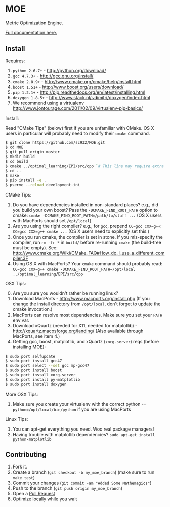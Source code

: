 MOE
===

Metric Optimization Engine.

[Full documentation here.][2]

[2]: http://sc932.github.io/MOE/

Install
-------

Requires:

1. `python 2.6.7+` - http://python.org/download/
2. `gcc 4.7.3+` - http://gcc.gnu.org/install/
3. `cmake 2.8.9+` - http://www.cmake.org/cmake/help/install.html
4. `boost 1.51+` - http://www.boost.org/users/download/
5. `pip 1.2.1+` - http://pip.readthedocs.org/en/latest/installing.html
6. `doxygen 1.8.5+` - http://www.stack.nl/~dimitri/doxygen/index.html
7. We recommend using a virtualenv http://www.jontourage.com/2011/02/09/virtualenv-pip-basics/

Install:

Read "CMake Tips" (below) first if you are unfamiliar with CMake. OS X users in particular will probably need to modify their `cmake` command.
```bash
$ git clone https://github.com/sc932/MOE.git
$ cd MOE
$ git pull origin master
$ mkdir build
$ cd build
$ cmake ../optimal_learning/EPI/src/cpp `# This line may require extra options and/or env vars.`
$ cd ..
$ make
$ pip install -e .
$ pserve --reload development.ini
```

CMake Tips:
1. Do you have dependencies installed in non-standard places? e.g., did you build your own boost? Pass the `-DCMAKE_FIND_ROOT_PATH` option to cmake: `cmake -DCMAKE_FIND_ROOT_PATH=/path/to/stuff ...` (OS X users with MacPorts should set `/opt/local`)
2. Are you using the right compiler? e.g., for `gcc`, prepend `CC=gcc CXX=g++`: `CC=gcc CXX=g++ cmake ...` (OS X users need to explicitly set this.)
3. Once you run cmake, the compiler is set in stone. If you mis-specify the compiler, run `rm -fr *` in `build/` before re-running `cmake` (the build-tree must be empty). See: http://www.cmake.org/Wiki/CMake_FAQ#How_do_I_use_a_different_compiler.3F
4. Using OS X with MacPorts? Your `cmake` command should probably read: `CC=gcc CXX=g++ cmake -DCMAKE_FIND_ROOT_PATH=/opt/local ../optimal_learning/EPI/src/cpp`

OSX Tips:

0. Are you sure you wouldn't rather be running linux?
1. Download MacPorts - http://www.macports.org/install.php (If you change the install directory from `/opt/local`, don't forget to update the cmake invocation.)
2. MacPorts can resolve most dependencies. Make sure you set your `PATH` env var.
3. Download xQuartz (needed for X11, needed for matplotlib) - http://xquartz.macosforge.org/landing/ (Also available through MacPorts, see item 4.)
4. Getting gcc, boost, matplotlib, and xQuartz (`xorg-server`) reqs (before installing MOE):

```bash
$ sudo port selfupdate
$ sudo port install gcc47
$ sudo port select --set gcc mp-gcc47
$ sudo port install boost
$ sudo port install xorg-server
$ sudo port install py-matplotlib
$ sudo port install doxygen
```

More OSX Tips:

1. Make sure you create your virtualenv with the correct python `--python=/opt/local/bin/python` if you are using MacPorts

Linux Tips:

1. You can apt-get everything you need. Woo real package managers!
2. Having trouble with matplotlib dependencies? `sudo apt-get install python-matplotlib`

Contributing
------------

1. Fork it.
2. Create a branch (`git checkout -b my_moe_branch`) (make sure to run `make test`)
3. Commit your changes (`git commit -am "Added Some Mathemagics"`)
4. Push to the branch (`git push origin my_moe_branch`)
5. Open a [Pull Request][1]
6. Optimize locally while you wait

[1]: http://github.com/sc932/MOE/pulls
